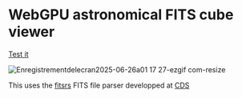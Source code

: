 # WebGPU astronomical FITS cube viewer

[Test it](https://alasky.cds.unistra.fr/cubes-samples/)

![Enregistrementdelecran2025-06-26a01 17 27-ezgif com-resize](https://github.com/user-attachments/assets/229f1c6d-c0c2-4ddd-b4c1-402355c9060c)

This uses the [fitsrs](https://github.com/cds-astro/fitsrs) FITS file parser developped at [CDS](https://github.com/cds-astro)
